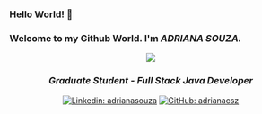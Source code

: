 ### Hello World! 👋      
### Welcome to my Github World. I'm ***ADRIANA SOUZA.***


<div align="center">
  
  
<img src="https://github.blog/wp-content/uploads/2018/10/46896184-b679fc80-ce30-11e8-88bf-921e9b788f7c.gif?resize=200%2C200" />


  
### ***Graduate Student - Full Stack Java Developer***
  

[![Linkedin: adrianasouza](https://img.shields.io/badge/-adrianasouza-blue?style=flat-square&logo=Linkedin&logoColor=white&link=https://www.linkedin.com/in/adriana-souza-4032b43a/)](https://www.linkedin.com/in/adriana-souza-4032b43a/)
[![GitHub: adrianacsz](https://img.shields.io/github/followers/stebsnusch?label=follow&style=social)](https://github.com/AdrianaCSZ/AdrianaCSZ)
</div>



